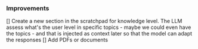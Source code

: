 ### Improvements
[] Create a new section in the scratchpad for knowledge level. 
The LLM assess what's the user level in specific topics - maybe we could even have the topics - and that is injected as context later so that the model can adapt the responses
[] Add PDFs or documents
